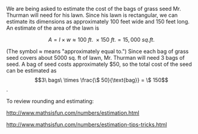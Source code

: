 We are being asked to estimate the cost of the bags of
grass seed Mr. Thurman will need for his lawn. Since his lawn is
rectangular, we can estimate its dimensions as approximately 100 feet
wide and 150 feet long. An estimate of the area of the lawn is

$$A = l \times w \approx 100\ ft.\  \times 150\ ft. = 15,000\ sq.ft.$$

(The symbol $\approx$ means "approximately equal to.") Since each bag of
grass seed covers about 5000 sq. ft of lawn, Mr. Thurman will need 3
bags of seed. A bag of seed costs approximately \$50, so the total cost
of the seed can be estimated as
$$3\ bags\  \times \frac{\$ 50}{\text{bag}} = \$ 150$$.

To review rounding and estimating:

<http://www.mathsisfun.com/numbers/estimation.html>

<http://www.mathsisfun.com/numbers/estimation-tips-tricks.html>

